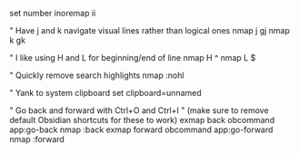 
set number
inoremap ii <Esc>

" Have j and k navigate visual lines rather than logical ones
nmap j gj
nmap k gk

" I like using H and L for beginning/end of line
nmap H ^
nmap L $


" Quickly remove search highlights
nmap <F9> :nohl<CR> 

" Yank to system clipboard
set clipboard=unnamed 

" Go back and forward with Ctrl+O and Ctrl+I " (make sure to remove default Obsidian shortcuts for these to work)
exmap back obcommand app:go-back nmap <C-o> :back<CR>
exmap forward obcommand app:go-forward nmap <C-i> :forward<CR>
